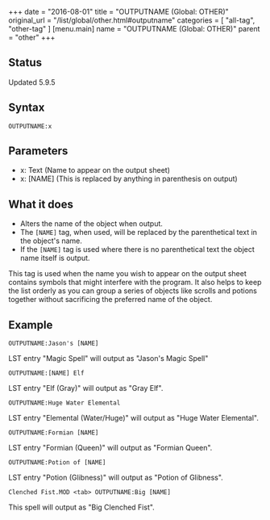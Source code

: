 +++
date = "2016-08-01"
title = "OUTPUTNAME (Global: OTHER)"
original_url = "/list/global/other.html#outputname"
categories = [ "all-tag", "other-tag" ]
[menu.main]
    name = "OUTPUTNAME (Global: OTHER)"
    parent = "other"
+++

## Status

Updated 5.9.5

## Syntax

`OUTPUTNAME:x`

## Parameters

-   x: Text (Name to appear on the output sheet)
-   x: \[NAME\] (This is replaced by anything in
    parenthesis on output)



What it does
------------

-   Alters the name of the object when output.
-   The `[NAME]` tag, when used, will be replaced by the parenthetical
    text in the object's name.
-   If the `[NAME]` tag is used where there is no parenthetical text the
    object name itself is output.

This tag is used when the name you wish to appear on the output sheet
contains symbols that might interfere with the program. It also helps to
keep the list orderly as you can group a series of objects like scrolls
and potions together without sacrificing the preferred name of the
object.

Example
-------

`OUTPUTNAME:Jason's [NAME]`

LST entry "Magic Spell" will output as "Jason's Magic Spell"

`OUTPUTNAME:[NAME] Elf`

LST entry "Elf (Gray)" will output as "Gray Elf".

`OUTPUTNAME:Huge Water Elemental`

LST entry "Elemental (Water/Huge)" will output as "Huge Water
Elemental".

`OUTPUTNAME:Formian [NAME]`

LST entry "Formian (Queen)" will output as "Formian Queen".

`OUTPUTNAME:Potion of [NAME]`

LST entry "Potion (Glibness)" will output as "Potion of Glibness".

`Clenched Fist.MOD <tab> OUTPUTNAME:Big [NAME]`

This spell will output as "Big Clenched Fist".

